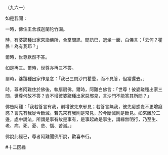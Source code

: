 （九六一）

如是我聞：

一時，佛住王舍城迦蘭陀竹園。

時，有婆蹉種出家來詣佛所，合掌問訊，問訊已，退坐一面，白佛言：「云何？瞿曇！為有我耶？」

爾時，世尊默然不答。

如是再三。爾時，世尊亦再三不答。

爾時，婆蹉種出家作是念：「我已三問沙門瞿曇，而不見答，但當還去。」

時，尊者阿難住於佛後，執扇扇佛。爾時，阿難白佛言：「世尊！彼婆蹉種出家三問，世尊何故不答？豈不增彼婆蹉種出家惡邪見，言沙門不能答其所問？」

佛告阿難：「我若答言有我，則增彼先來邪見；若答言無我，彼先癡惑豈不更增癡惑？言先有我從今斷滅。若先來有我則是常見，於今斷滅則是斷見。如來離於二邊，處中說法，所謂是事有故是事有，是事起故是事生，謂緣無明行，乃至生、老、病、死、憂、悲、惱、苦滅。」

佛說此經已，尊者阿難聞佛所說，歡喜奉行。





#十二因緣
